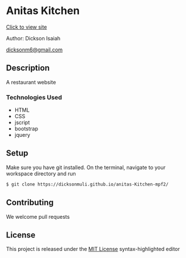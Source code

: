 # Anitas Kitchen

[Click to view site](https://dicksonmuli.github.io/anitas-Kitchen-mpf2/)

Author: Dickson Isaiah

 [dicksonm6@gmail.com](www.gmail.com)

## Description
A restaurant website


### Technologies Used
* HTML
* CSS
* jscript
* bootstrap
* jquery


## Setup

Make sure you have git installed. On the terminal, navigate to your workspace directory and run

```bash
$ git clone https://dicksonmuli.github.io/anitas-Kitchen-mpf2/
```
## Contributing

We welcome pull requests

## License

This project is released under the [MIT License](./LICENSE.md) syntax-highlighted editor
